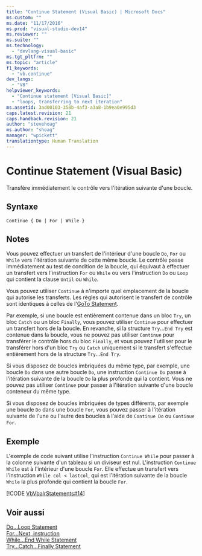 ```yaml
---
title: "Continue Statement (Visual Basic) | Microsoft Docs"
ms.custom: ""
ms.date: "11/17/2016"
ms.prod: "visual-studio-dev14"
ms.reviewer: ""
ms.suite: ""
ms.technology: 
  - "devlang-visual-basic"
ms.tgt_pltfrm: ""
ms.topic: "article"
f1_keywords: 
  - "vb.continue"
dev_langs: 
  - "VB"
helpviewer_keywords: 
  - "Continue statement [Visual Basic]"
  - "loops, transferring to next iteration"
ms.assetid: 3ad00103-358b-4af3-a3a8-1b9ea0e995d3
caps.latest.revision: 21
caps.handback.revision: 21
author: "stevehoag"
ms.author: "shoag"
manager: "wpickett"
translationtype: Human Translation
---
```

# Continue Statement (Visual Basic)
Transfère immédiatement le contrôle vers l'itération suivante d'une boucle.  
  
## Syntaxe  
  
```  
Continue { Do | For | While }  
```  
  
## Notes  
 Vous pouvez effectuer un transfert de l'intérieur d'une boucle `Do`, `For` ou `While` vers l'itération suivante de cette même boucle.  Le contrôle passe immédiatement au test de condition de la boucle, qui équivaut à effectuer un transfert vers l'instruction `For` ou `While` ou vers l'instruction `Do` ou `Loop` qui contient la clause `Until` ou `While`.  
  
 Vous pouvez utiliser `Continue` à n'importe quel emplacement de la boucle qui autorise les transferts.  Les règles qui autorisent le transfert de contrôle sont identiques à celles de l'[GoTo Statement](../../../visual-basic/language-reference/statements/goto-statement.md).  
  
 Par exemple, si une boucle est entièrement contenue dans un bloc `Try`, un bloc `Catch` ou un bloc `Finally`, vous pouvez utiliser `Continue` pour effectuer un transfert hors de la boucle.  En revanche, si la structure `Try`...`End Try` est contenue dans la boucle, vous ne pouvez pas utiliser `Continue` pour transférer le contrôle hors du bloc `Finally`, et vous pouvez l'utiliser pour le transférer hors d'un bloc `Try` ou `Catch` uniquement si le transfert s'effectue entièrement hors de la structure `Try`...`End Try`.  
  
 Si vous disposez de boucles imbriquées du même type, par exemple, une boucle `Do` dans une autre boucle `Do`, une instruction `Continue Do` passe à l'itération suivante de la boucle `Do` la plus profonde qui la contient.  Vous ne pouvez pas utiliser `Continue` pour passer à l'itération suivante d'une boucle conteneur du même type.  
  
 Si vous disposez de boucles imbriquées de types différents, par exemple une boucle `Do` dans une boucle `For`, vous pouvez passer à l'itération suivante de l'une ou l'autre des boucles à l'aide de `Continue Do` ou `Continue For`.  
  
## Exemple  
 L'exemple de code suivant utilise l'instruction `Continue While` pour passer à la colonne suivante d'un tableau si un diviseur est nul.  L'instruction `Continue While` est à l'intérieur d'une boucle `For`.  Elle effectue un transfert vers l'instruction `While col < lastcol`, qui est l'itération suivante de la boucle `While` la plus profonde qui contient la boucle `For`.  
  
 [!CODE [VbVbalrStatements#14](../CodeSnippet/VS_Snippets_VBCSharp/VbVbalrStatements#14)]  
  
## Voir aussi  
 [Do...Loop Statement](../../../visual-basic/language-reference/statements/do-loop-statement.md)   
 [For...Next, instruction](../../../visual-basic/language-reference/statements/for-next-statement.md)   
 [While...End While Statement](../../../visual-basic/language-reference/statements/while-end-while-statement.md)   
 [Try...Catch...Finally Statement](../../../visual-basic/language-reference/statements/try-catch-finally-statement.md)